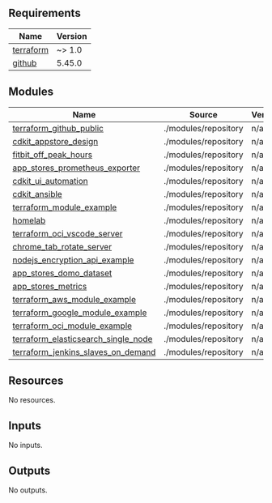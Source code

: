 <!-- BEGIN_TF_DOCS -->
## Requirements

| Name | Version |
|------|---------|
| <a name="requirement_terraform"></a> [terraform](#requirement\_terraform) | ~> 1.0 |
| <a name="requirement_github"></a> [github](#requirement\_github) | 5.45.0 |

## Modules

| Name | Source | Version |
|------|--------|---------|
| <a name="module_terraform_github_public"></a> [terraform\_github\_public](#module\_terraform\_github\_public) | ./modules/repository | n/a |
| <a name="module_cdkit_appstore_design"></a> [cdkit\_appstore\_design](#module\_cdkit\_appstore\_design) | ./modules/repository | n/a |
| <a name="module_fitbit_off_peak_hours"></a> [fitbit\_off\_peak\_hours](#module\_fitbit\_off\_peak\_hours) | ./modules/repository | n/a |
| <a name="module_app_stores_prometheus_exporter"></a> [app\_stores\_prometheus\_exporter](#module\_app\_stores\_prometheus\_exporter) | ./modules/repository | n/a |
| <a name="module_cdkit_ui_automation"></a> [cdkit\_ui\_automation](#module\_cdkit\_ui\_automation) | ./modules/repository | n/a |
| <a name="module_cdkit_ansible"></a> [cdkit\_ansible](#module\_cdkit\_ansible) | ./modules/repository | n/a |
| <a name="module_terraform_module_example"></a> [terraform\_module\_example](#module\_terraform\_module\_example) | ./modules/repository | n/a |
| <a name="module_homelab"></a> [homelab](#module\_homelab) | ./modules/repository | n/a |
| <a name="module_terraform_oci_vscode_server"></a> [terraform\_oci\_vscode\_server](#module\_terraform\_oci\_vscode\_server) | ./modules/repository | n/a |
| <a name="module_chrome_tab_rotate_server"></a> [chrome\_tab\_rotate\_server](#module\_chrome\_tab\_rotate\_server) | ./modules/repository | n/a |
| <a name="module_nodejs_encryption_api_example"></a> [nodejs\_encryption\_api\_example](#module\_nodejs\_encryption\_api\_example) | ./modules/repository | n/a |
| <a name="module_app_stores_domo_dataset"></a> [app\_stores\_domo\_dataset](#module\_app\_stores\_domo\_dataset) | ./modules/repository | n/a |
| <a name="module_app_stores_metrics"></a> [app\_stores\_metrics](#module\_app\_stores\_metrics) | ./modules/repository | n/a |
| <a name="module_terraform_aws_module_example"></a> [terraform\_aws\_module\_example](#module\_terraform\_aws\_module\_example) | ./modules/repository | n/a |
| <a name="module_terraform_google_module_example"></a> [terraform\_google\_module\_example](#module\_terraform\_google\_module\_example) | ./modules/repository | n/a |
| <a name="module_terraform_oci_module_example"></a> [terraform\_oci\_module\_example](#module\_terraform\_oci\_module\_example) | ./modules/repository | n/a |
| <a name="module_terraform_elasticsearch_single_node"></a> [terraform\_elasticsearch\_single\_node](#module\_terraform\_elasticsearch\_single\_node) | ./modules/repository | n/a |
| <a name="module_terraform_jenkins_slaves_on_demand"></a> [terraform\_jenkins\_slaves\_on\_demand](#module\_terraform\_jenkins\_slaves\_on\_demand) | ./modules/repository | n/a |

## Resources

No resources.

## Inputs

No inputs.

## Outputs

No outputs.
<!-- END_TF_DOCS -->
